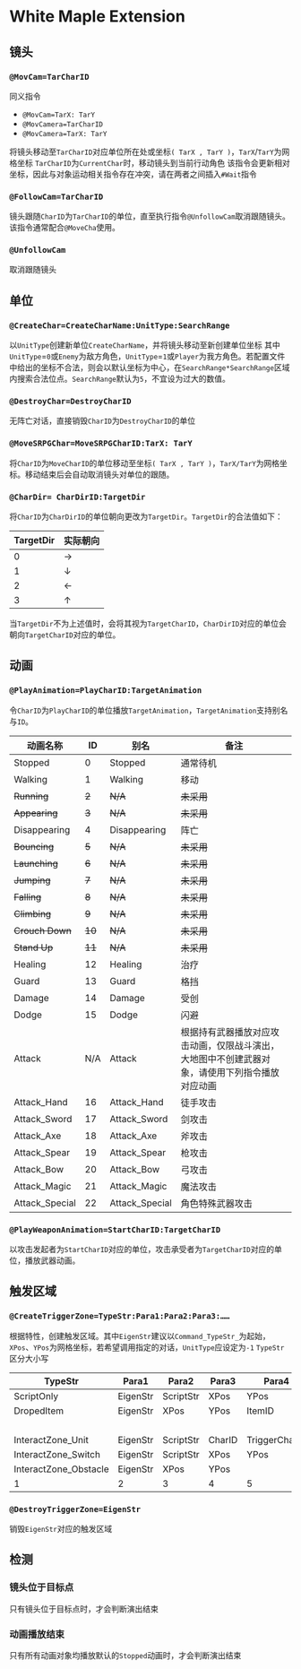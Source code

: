 # White Maple Extension

## 镜头

### `@MovCam=TarCharID`

同义指令

- `@MovCam=TarX: TarY`
- `@MovCamera=TarCharID`
- `@MovCamera=TarX: TarY`

将镜头移动至`TarCharID`对应单位所在处或坐标`( TarX , TarY )`，`TarX`/`TarY`为网格坐标
`TarCharID`为`CurrentChar`时，移动镜头到当前行动角色
该指令会更新相对坐标，因此与对象运动相关指令存在冲突，请在两者之间插入`#Wait`指令

### `@FollowCam=TarCharID`

镜头跟随`CharID`为`TarCharID`的单位，直至执行指令`@UnfollowCam`取消跟随镜头。该指令通常配合`@MoveCha`使用。

### `@UnfollowCam`

取消跟随镜头

## 单位

### `@CreateChar=CreateCharName:UnitType:SearchRange`

以`UnitType`创建新单位`CreateCharName`，并将镜头移动至新创建单位坐标
其中`UnitType`=`0`或`Enemy`为敌方角色，`UnitType`=`1`或`Player`为我方角色。若配置文件中给出的坐标不合法，则会以默认坐标为中心，在`SearchRange*SearchRange`区域内搜索合法位点。`SearchRange`默认为`5`，不宜设为过大的数值。

### `@DestroyChar=DestroyCharID`

无阵亡对话，直接销毁`CharID`为`DestroyCharID`的单位

### `@MoveSRPGChar=MoveSRPGCharID:TarX: TarY`

将`CharID`为`MoveCharID`的单位移动至坐标`( TarX , TarY )`，`TarX/TarY`为网格坐标。移动结束后会自动取消镜头对单位的跟随。

### `@CharDir= CharDirID:TargetDir`

将`CharID`为`CharDirID`的单位朝向更改为`TargetDir`。`TargetDir`的合法值如下：

| TargetDir | 实际朝向 |
| --------- | -------- |
| 0         | →        |
| 1         | ↓        |
| 2         | ←        |
| 3         | ↑        |

当`TargetDir`不为上述值时，会将其视为`TargetCharID`，`CharDirID`对应的单位会朝向`TargetCharID`对应的单位。

## 动画

### `@PlayAnimation=PlayCharID:TargetAnimation`

令`CharID`为`PlayCharID`的单位播放`TargetAnimation`，`TargetAnimation`支持别名与`ID`。

| 动画名称     | ID   | 别名         | 备注     |
| ------------ | ---- | ------------ | -------- |
| Stopped      | 0   | Stopped      | 通常待机 |
| Walking      | 1   | Walking      | 移动     |
| ~~Running~~      | ~~2~~   | ~~N/A~~          | ~~未采用~~   |
| ~~Appearing~~    | ~~3~~   | ~~N/A~~          | ~~未采用~~   |
| Disappearing | 4    | Disappearing | 阵亡     |
| ~~Bouncing~~     | ~~5~~    | ~~N/A~~          | ~~未采用~~   |
| ~~Launching~~    | ~~6~~    | ~~N/A~~          | ~~未采用~~   |
| ~~Jumping~~      | ~~7~~    | ~~N/A~~          | ~~未采用~~   |
| ~~Falling~~      | ~~8~~    | ~~N/A~~          | ~~未采用~~   |
| ~~Climbing~~     | ~~9~~   | ~~N/A~~          | ~~未采用~~   |
| ~~Crouch Down~~  | ~~10~~   | ~~N/A~~          | ~~未采用~~   |
| ~~Stand Up~~     | ~~11~~   | ~~N/A~~          | ~~未采用~~   |
| Healing     | 12   | Healing | 治疗     |
| Guard      | 13   | Guard | 格挡     |
| Damage       | 14   | Damage       | 受创     |
| Dodge        | 15   | Dodge        | 闪避     |
| Attack | N/A | Attack | 根据持有武器播放对应攻击动画，仅限战斗演出，大地图中不创建武器对象，请使用下列指令播放对应动画 |
| Attack_Hand | 16 | Attack_Hand | 徒手攻击 |
| Attack_Sword | 17 | Attack_Sword | 剑攻击 |
| Attack_Axe | 18 | Attack_Axe | 斧攻击 |
| Attack_Spear | 19 | Attack_Spear | 枪攻击 |
| Attack_Bow | 20 | Attack_Bow | 弓攻击 |
| Attack_Magic | 21 | Attack_Magic | 魔法攻击 |
| Attack_Special | 22 | Attack_Special | 角色特殊武器攻击 |

### `@PlayWeaponAnimation=StartCharID:TargetCharID`

以攻击发起者为`StartCharID`对应的单位，攻击承受者为`TargetCharID`对应的单位，播放武器动画。

## 触发区域

### `@CreateTriggerZone=TypeStr:Para1:Para2:Para3:……`

根据特性，创建触发区域。其中`EigenStr`建议以`Command_TypeStr_`为起始，`XPos`、`YPos`为网格坐标，若希望调用指定的对话，`UnitType`应设定为`-1`
`TypeStr`区分大小写

| TypeStr               | Para1    | Para2     | Para3  | Para4         | Para5            | Para6      |
| --------------------- | -------- | --------- | ------ | ------------- | ---------------- | ---------- |
| ScriptOnly            | EigenStr | ScriptStr | XPos   | YPos          | Visibility       |            |
| DropedItem            | EigenStr | XPos      | YPos   | ItemID        | UnitType≠-1      | DropCharID |
|                       |          |           |        |               | UnitType=-1      | ScriptStr  |
| InteractZone_Unit     | EigenStr | ScriptStr | CharID | TriggerCharID |                  |            |
| InteractZone_Switch   | EigenStr | ScriptStr | XPos   | YPos          | DestroySearchStr |            |
| InteractZone_Obstacle | EigenStr | XPos      | YPos   |               |                  |            |
| 1                     | 2        | 3         | 4      | 5             | 6                | 7          |

### `@DestroyTriggerZone=EigenStr`

销毁`EigenStr`对应的触发区域

## 检测

### 镜头位于目标点

只有镜头位于目标点时，才会判断演出结束

### 动画播放结束

只有所有动画对象均播放默认的`Stopped`动画时，才会判断演出结束

